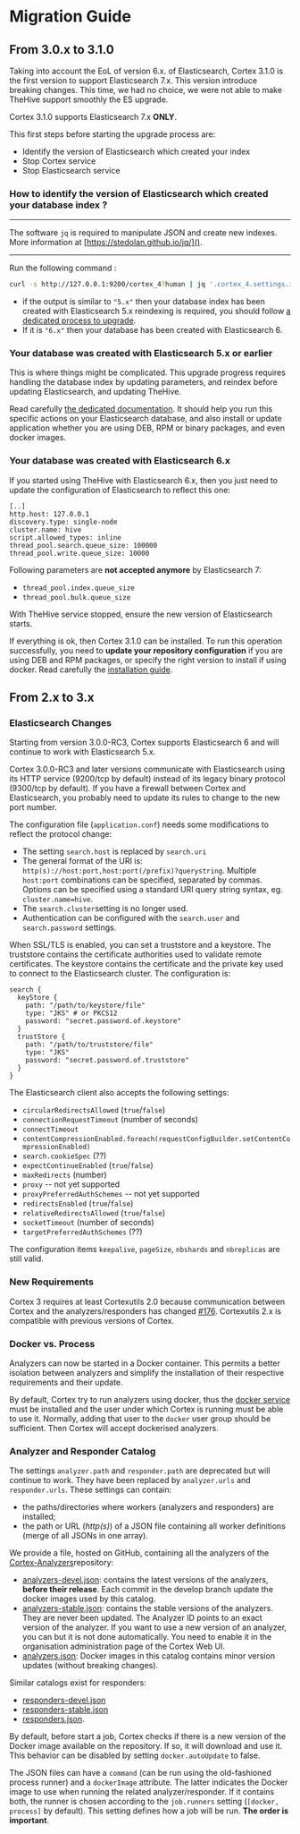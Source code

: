 # Migration Guide

## From 3.0.x to 3.1.0

Taking into account the EoL of version 6.x. of Elasticsearch, Cortex 3.1.0 is the first version to support Elasticsearch 7.x. This version introduce breaking changes.  This time,  we had no choice, we were not able to make TheHive support smoothly the ES upgrade. 

Cortex 3.1.0 supports Elasticsearch 7.x **ONLY**.

This first steps before starting the upgrade process are: 

- Identify the version of Elasticsearch which created your index
- Stop Cortex service
- Stop Elasticsearch service

### How to identify the version of Elasticsearch which created your database index ?

---

The software `jq` is required to manipulate JSON and create new indexes. More information at [https://stedolan.github.io/jq/](). 

---

Run the following command : 

```bash
curl -s http://127.0.0.1:9200/cortex_4?human | jq '.cortex_4.settings.index.version.created_string'
```

- if the output is similar to `"5.x"`  then your database index has been created with Elasticsearch 5.x  reindexing is required, you should follow [a dedicated process to upgrade](../admin/upgrade_to_thehive_3_5_and_es_7_x.md). 
- If it is   `"6.x"` then your database has been created with Elasticsearch 6.

### Your database was created with Elasticsearch 5.x or earlier

This is where things might be complicated. This upgrade progress  requires handling the database index by updating parameters, and reindex before updating Elasticsearch, and updating TheHive.

Read carefully [the dedicated documentation](../admin/upgrade_to_cortex_3_1_and_es7_x). It should help you run this specific actions on your Elasticsearch database, and also install or update application whether you are using DEB, RPM or binary packages, and even docker images.

### Your database was created with Elasticsearch 6.x

If you started using TheHive with Elasticsearch 6.x, then you just need to update the configuration of Elasticsearch to reflect this one: 

```
[..]
http.host: 127.0.0.1
discovery.type: single-node
cluster.name: hive
script.allowed_types: inline
thread_pool.search.queue_size: 100000
thread_pool.write.queue_size: 10000
```

Following parameters are **not accepted anymore** by Elasticsearch 7: 

- `thread_pool.index.queue_size`
- `thread_pool.bulk.queue_size` 

With TheHive service stopped, ensure the new version of Elasticsearch starts.

If everything is ok, then Cortex 3.1.0 can be installed. To run this operation successfully, you need to **update your repository configuration**  if you are using DEB and RPM packages, or specify the right version to install if using docker. Read carefully the [installation guide](../installation/install-guide.md). 



## From 2.x to 3.x

### Elasticsearch Changes
Starting from version 3.0.0-RC3, Cortex supports Elasticsearch 6 and will continue to work with Elasticsearch 5.x.

Cortex 3.0.0-RC3 and later versions communicate with Elasticsearch using its HTTP service (9200/tcp by default) instead of its legacy binary protocol (9300/tcp by default). If you have a firewall between Cortex and Elasticsearch, you probably need to update its rules to change to the new port number.

The configuration file (`application.conf`) needs some modifications to reflect the protocol change:

- The setting `search.host` is replaced by `search.uri`
- The general format of the URI is: `http(s)://host:port,host:port(/prefix)?querystring`. Multiple `host:port` combinations can be specified, separated by commas. Options can be specified using a standard URI query string syntax, eg. `cluster.name=hive`.
- The `search.cluster`setting is no longer used.
- Authentication can be configured with the `search.user` and `search.password` settings.

When SSL/TLS is enabled, you can set a truststore and a keystore. The truststore contains the certificate authorities used to validate remote certificates. The keystore contains the certificate and the private key used to connect to the Elasticsearch cluster. The configuration is:
```hocon
search {
  keyStore {
    path: "/path/to/keystore/file"
    type: "JKS" # or PKCS12
    password: "secret.password.of.keystore"
  }
  trustStore {
    path: "/path/to/truststore/file"
    type: "JKS"
    password: "secret.password.of.truststore"
  }
}
```

The Elasticsearch client also accepts the following settings:
 - `circularRedirectsAllowed` (`true`/`false`)
 - `connectionRequestTimeout` (number of seconds)
 - `connectTimeout`
 - `contentCompressionEnabled.foreach(requestConfigBuilder.setContentCompressionEnabled)`
 - `search.cookieSpec` (??)
 - `expectContinueEnabled` (`true`/`false`)
 - `maxRedirects` (number)
 - `proxy` -- not yet supported
 - `proxyPreferredAuthSchemes` -- not yet supported
 - `redirectsEnabled` (`true`/`false`)
 - `relativeRedirectsAllowed` (`true`/`false`)
 - `socketTimeout` (number of seconds)
 - `targetPreferredAuthSchemes` (??)

The configuration items `keepalive`, `pageSize`, `nbshards` and `nbreplicas` are still valid.

### New Requirements
Cortex 3 requires at least Cortexutils 2.0 because communication between Cortex and the analyzers/responders has changed [\#176](https://github.com/TheHive-Project/Cortex/issues/176). Cortexutils 2.x is compatible with previous versions of Cortex.

### Docker vs. Process
Analyzers can now be started in a Docker container. This permits a better isolation between analyzers and simplify the installation of their respective requirements and their update.

By default, Cortex try to run analyzers using docker, thus the [docker service](https://docs.docker.com/install/) must be installed and the user under which Cortex is running must be able to use it. Normally, adding that user to the `docker` user group should be sufficient. Then Cortex will accept dockerised analyzers.

### Analyzer and Responder Catalog

The settings `analyzer.path` and `responder.path` are deprecated but will continue to work. They have been replaced by `analyzer.urls` and `responder.urls`. These settings can contain:
   - the paths/directories where workers (analyzers and  responders) are installed;
   - the path or URL (*http(s)*) of a JSON file containing all worker definitions (merge of all JSONs in one array).

We provide a file, hosted on GitHub, containing all the analyzers of the [Cortex-Analyzers](https://github.com/TheHive-Project/Cortex-Analyzers)repository:
 - [analyzers-devel.json](https://download.thehive-project.org/analyzers-devel.json): contains the latest versions of the analyzers, **before their release**. Each commit in the develop branch update the docker images used by this catalog.
 - [analyzers-stable.json](https://download.thehive-project.org/analyzers-stable.json): contains the stable versions of the analyzers. They are never been updated. The Analyzer ID points to an exact version of the analyzer. If you want to use a new version of an analyzer, you can but it is not done automatically. You need to enable it in the organisation administration page of the Cortex Web UI.
 - [analyzers.json](https://download.thehive-project.org/analyzers.json): Docker images in this catalog contains minor version updates (without breaking changes).

Similar catalogs exist for responders:

-  [responders-devel.json](https://download.thehive-project.org/responders-devel.json)
- [responders-stable.json](https://download.thehive-project.org/responders-stable.json)
- [responders.json](https://download.thehive-project.org/responders.json).

By default, before start a job, Cortex checks if there is a new version of the Docker image available on the repository. If so, it will download and use it. This behavior can be disabled by setting `docker.autoUpdate` to false.

The JSON files can have a  `command` (can be run using the old-fashioned process runner) and a `dockerImage` attribute. The latter indicates the Docker image to use when running the related analyzer/responder. If it contains both, the runner is chosen according to the `job.runners` setting (`[docker, process]` by default). This setting defines how a job will be run. **The order is important**.
